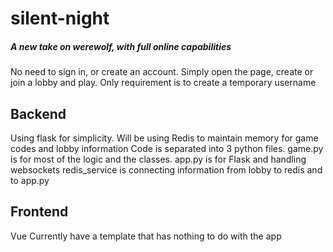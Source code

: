 # silent-night
##### A new take on werewolf, with full online capabilities
No need to sign in, or create an account. Simply open the page, create or join a lobby and play. Only requirement is to create a temporary username

## Backend
Using flask for simplicity. 
Will be using Redis to maintain memory for game codes and lobby information
Code is separated into 3 python files.
game.py is for most of the logic and the classes.
app.py is for Flask and handling websockets
redis_service is connecting information from lobby to redis and to app.py

## Frontend
Vue
Currently have a template that has nothing to do with the app

